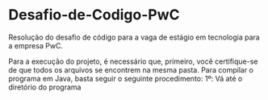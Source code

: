 # Desafio-de-Codigo-PwC
Resolução do desafio de código para a vaga de estágio em tecnologia para a empresa PwC.

Para a execução do projeto, é necessário que, primeiro, você certifique-se de que todos os arquivos se encontrem na mesma pasta.
Para compilar o programa em Java, basta seguir o seguinte procedimento:
1º: Vá até o diretório do programa 
